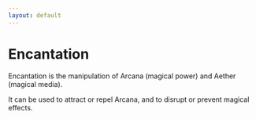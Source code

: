 ```yaml
---
layout: default
---
```


# Encantation

Encantation is the manipulation of Arcana (magical power) and Aether (magical media).

It can be used to attract or repel Arcana, and to disrupt or prevent magical effects.